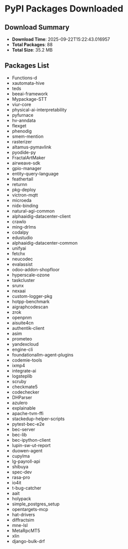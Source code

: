 # PyPI Packages Downloaded

## Download Summary
- **Download Time**: 2025-09-22T15:22:43.016957
- **Total Packages**: 88
- **Total Size**: 35.2 MB

## Packages List
- Functions-d
- xautomata-hive
- teds
- beeai-framework
- Mypackage-STT
- viur-core
- physical-ai-interpretability
- pyfurnace
- hv-anndata
- flexget
- phenodig
- smem-mention
- rasterizer
- altamus-pymavlink
- pyodide-py
- FractalArtMaker
- airweave-sdk
- gpio-manager
- entity-query-language
- feathertail
- returnn
- pkg-deploy
- victron-mqtt
- microeda
- nidx-binding
- natural-agi-common
- alphaaidig-datacenter-client
- crawlo
- ming-drlms
- codalpy
- edustudio
- alphaaidig-datacenter-common
- unifyai
- fetchx
- neucodec
- evalassist
- odoo-addon-shopfloor
- hyperscale-ozone
- taskcluster
- srunx
- nexaai
- custom-logger-pkg
- hotpp-benchmark
- aigraphcodescan
- zrok
- openpnm
- aisuite4cn
- authentik-client
- asim
- prometeo
- yandexcloud
- engine-cli
- foundationallm-agent-plugins
- codemie-tools
- ixmp4
- integrate-ai
- logsteplib
- scruby
- checkmate5
- codechecker
- DHParser
- azulero
- explainable
- apache-tvm-ffi
- stackedup-helper-scripts
- pytest-bec-e2e
- bec-server
- bec-lib
- bec-ipython-client
- lupin-sw-ut-report
- duowen-agent
- cupylma
- lg-payroll-api
- shibuya
- spec-dev
- rasa-pro
- io4it
- t-bug-catcher
- aait
- holypack
- simple_postgres_setup
- opentargets-mcp
- hat-drivers
- diffractsim
- mne-lsl
- MetaRpcMT5
- xlin
- django-bulk-drf
